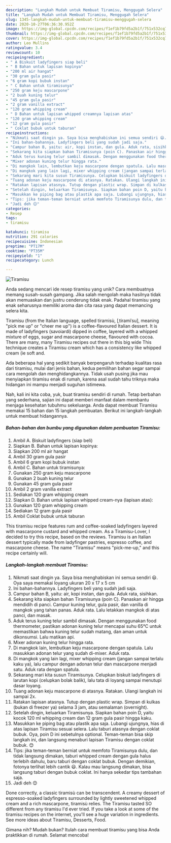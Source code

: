 ```yaml
---
description: "Langkah Mudah untuk Membuat Tiramisu, Menggugah Selera"
title: "Langkah Mudah untuk Membuat Tiramisu, Menggugah Selera"
slug: 1345-langkah-mudah-untuk-membuat-tiramisu-menggugah-selera
date: 2020-10-27T06:36:30.952Z
image: https://img-global.cpcdn.com/recipes/f1ef1b79fd5a2b1f/751x532cq70/tiramisu-foto-resep-utama.jpg
thumbnail: https://img-global.cpcdn.com/recipes/f1ef1b79fd5a2b1f/751x532cq70/tiramisu-foto-resep-utama.jpg
cover: https://img-global.cpcdn.com/recipes/f1ef1b79fd5a2b1f/751x532cq70/tiramisu-foto-resep-utama.jpg
author: Leo Mullins
ratingvalue: 3.4
reviewcount: 10
recipeingredient:
- " A Biskuit ladyfingers siap beli"
- " B Bahan untuk lapisan kopinya"
- "200 ml air hangat"
- "30 gram gula pasir"
- "6 gram kopi bubuk instan"
- " C Bahan untuk tiramisunya"
- "250 gram keju mascarpone"
- "2 buah kuning telur"
- "45 gram gula pasir"
- "2 gram vanilla extract"
- "120 gram whipping cream"
- " D Bahan untuk lapisan whipped creamnya lapisan atas"
- "120 gram whipping cream"
- "12 gram gula pasir"
- " Coklat bubuk untuk taburan"
recipeinstructions:
- "Nikmati saat dingin ya. Saya bisa menghabiskan ini semua sendiri 😃. Oya saya memakai loyang ukuran 20 x 17 x 5 cm"
- "Ini bahan-bahannya. Ladyfingers beli yang sudah jadi saja."
- "Campur bahan B, yaitu: air, kopi instan, dan gula. Aduk rata, sisihkan."
- "Sekarang kita siapkan bahan Tiramisunya (poin C). Panaskan air hingga mendidih di panci. Campur kuning telur, gula pasir, dan vanilla di mangkok yang tahan panas. Aduk rata. Lalu letakkan mangkok di atas panci, dan masak."
- "Aduk terus kuning telur sambil dimasak. Dengan menggunakan food thermometer, pastikan adonan kuning telur mencapai suhu 65°C untuk memastikan bahwa kuning telur sudah matang, dan aman untuk dikonsumsi. Lalu matikan api."
- "Mixer adonan kuning telur hingga rata."
- "Di mangkok lain, lembutkan keju mascarpone dengan spatula. Lalu masukkan adonan telur yang sudah di-mixer. Aduk rata."
- "Di mangkok yang lain lagi, mixer whipping cream (jangan sampai terlalu kaku ya), lalu campur dengan adonan telur dan mascarpone menjadi satu. Aduk rata dengan spatula."
- "Sekarang mari kita susun Tiramisunya. Celupkan biskuit ladyfingers di larutan kopi (celupkan bolak balik), lalu tata di loyang sampai menutupi dasar loyang."
- "Tuang adonan keju mascarpone di atasnya. Ratakan. Ulangi langkah ini sampai 2x."
- "Ratakan lapisan atasnya. Tutup dengan plastic wrap. Simpan di kulkas (bukan di freezer ya) selama 3 jam, atau semalaman (overnight)."
- "Setelah dingin, keluarkan Tiramisunya. Siapkan bahan poin D, yaitu kocok 120 ml whipping cream dan 12 gram gula pasir hingga kaku."
- "Masukkan ke piping bag atau plastik apa saja. Lubangi ujungnya, hias di atas lapisan Tiramisu sesuai selera. Lalu taburi atasnya dengan coklat bubuk. Oya, poin D ini sebetulnya optional. Teman-teman bisa skip langkah ini, dan langsung menaburi lapisan Tiramisu dengan coklat bubuk. 😊"
- "Tips: jika teman-teman berniat untuk memfoto Tiramisunya dulu, dan tidak langsung dimakan, taburi whipped cream dengan gula halus terlebih dahulu, baru taburi dengan coklat bubuk. Dengan demikian, fotonya terlihat lebih cantik 😃. Kalau mau langsung dimakan, bisa langsung taburi dengan bubuk coklat. Ini hanya sekedar tips tambahan saja."
- "Jadi deh 😊"
categories:
- Resep
tags:
- tiramisu

katakunci: tiramisu 
nutrition: 291 calories
recipecuisine: Indonesian
preptime: "PT17M"
cooktime: "PT35M"
recipeyield: "1"
recipecategory: Lunch

---
```



![Tiramisu](https://img-global.cpcdn.com/recipes/f1ef1b79fd5a2b1f/751x532cq70/tiramisu-foto-resep-utama.jpg)

Anda sedang mencari ide resep tiramisu yang unik? Cara membuatnya memang susah-susah gampang. Jika salah mengolah maka hasilnya tidak akan memuaskan dan justru cenderung tidak enak. Padahal tiramisu yang enak seharusnya memiliki aroma dan cita rasa yang dapat memancing selera kita.

Tiramisu (from the Italian language, spelled tiramisù, [ˌtiramiˈsu], meaning &#34;pick me up&#34; or &#34;cheer me up&#34;) is a coffee-flavoured Italian dessert. It is made of ladyfingers (savoiardi) dipped in coffee, layered with a whipped mixture of eggs, sugar and mascarpone cheese, flavoured with cocoa. There are many, many Tiramisu recipes out there in this big wide This technique creates a Tiramisu cream which has a consistency like whipped cream (ie soft and.

Ada beberapa hal yang sedikit banyak berpengaruh terhadap kualitas rasa dari tiramisu, mulai dari jenis bahan, kedua pemilihan bahan segar sampai cara mengolah dan menghidangkannya. Tidak usah pusing jika mau menyiapkan tiramisu enak di rumah, karena asal sudah tahu triknya maka hidangan ini mampu menjadi suguhan istimewa.


Nah, kali ini kita coba, yuk, buat tiramisu sendiri di rumah. Tetap berbahan yang sederhana, sajian ini dapat memberi manfaat dalam membantu menjaga kesehatan tubuhmu sekeluarga. Anda dapat membuat Tiramisu memakai 15 bahan dan 15 langkah pembuatan. Berikut ini langkah-langkah untuk membuat hidangannya.

<!--inarticleads1-->

##### Bahan-bahan dan bumbu yang digunakan dalam pembuatan Tiramisu:

1. Ambil  A. Biskuit ladyfingers (siap beli)
1. Siapkan  B. Bahan untuk lapisan kopinya:
1. Siapkan 200 ml air hangat
1. Ambil 30 gram gula pasir
1. Ambil 6 gram kopi bubuk instan
1. Ambil  C. Bahan untuk tiramisunya:
1. Gunakan 250 gram keju mascarpone
1. Gunakan 2 buah kuning telur
1. Gunakan 45 gram gula pasir
1. Ambil 2 gram vanilla extract
1. Sediakan 120 gram whipping cream
1. Siapkan  D. Bahan untuk lapisan whipped cream-nya (lapisan atas):
1. Gunakan 120 gram whipping cream
1. Sediakan 12 gram gula pasir
1. Ambil  Coklat bubuk untuk taburan


This tiramisu recipe features rum and coffee-soaked ladyfingers layered with mascarpone custard and whipped cream. As a Tiramisu-Lover, I decided to try this recipe, based on the reviews. Tiramisu is an Italian dessert typically made from ladyfinger pastries, espresso coffee, and mascarpone cheese. The name &#34;Tiramisu&#34; means &#34;pick-me-up,&#34; and this recipe certainly will. 

<!--inarticleads2-->

##### Langkah-langkah membuat Tiramisu:

1. Nikmati saat dingin ya. Saya bisa menghabiskan ini semua sendiri 😃. Oya saya memakai loyang ukuran 20 x 17 x 5 cm
1. Ini bahan-bahannya. Ladyfingers beli yang sudah jadi saja.
1. Campur bahan B, yaitu: air, kopi instan, dan gula. Aduk rata, sisihkan.
1. Sekarang kita siapkan bahan Tiramisunya (poin C). Panaskan air hingga mendidih di panci. Campur kuning telur, gula pasir, dan vanilla di mangkok yang tahan panas. Aduk rata. Lalu letakkan mangkok di atas panci, dan masak.
1. Aduk terus kuning telur sambil dimasak. Dengan menggunakan food thermometer, pastikan adonan kuning telur mencapai suhu 65°C untuk memastikan bahwa kuning telur sudah matang, dan aman untuk dikonsumsi. Lalu matikan api.
1. Mixer adonan kuning telur hingga rata.
1. Di mangkok lain, lembutkan keju mascarpone dengan spatula. Lalu masukkan adonan telur yang sudah di-mixer. Aduk rata.
1. Di mangkok yang lain lagi, mixer whipping cream (jangan sampai terlalu kaku ya), lalu campur dengan adonan telur dan mascarpone menjadi satu. Aduk rata dengan spatula.
1. Sekarang mari kita susun Tiramisunya. Celupkan biskuit ladyfingers di larutan kopi (celupkan bolak balik), lalu tata di loyang sampai menutupi dasar loyang.
1. Tuang adonan keju mascarpone di atasnya. Ratakan. Ulangi langkah ini sampai 2x.
1. Ratakan lapisan atasnya. Tutup dengan plastic wrap. Simpan di kulkas (bukan di freezer ya) selama 3 jam, atau semalaman (overnight).
1. Setelah dingin, keluarkan Tiramisunya. Siapkan bahan poin D, yaitu kocok 120 ml whipping cream dan 12 gram gula pasir hingga kaku.
1. Masukkan ke piping bag atau plastik apa saja. Lubangi ujungnya, hias di atas lapisan Tiramisu sesuai selera. Lalu taburi atasnya dengan coklat bubuk. Oya, poin D ini sebetulnya optional. Teman-teman bisa skip langkah ini, dan langsung menaburi lapisan Tiramisu dengan coklat bubuk. 😊
1. Tips: jika teman-teman berniat untuk memfoto Tiramisunya dulu, dan tidak langsung dimakan, taburi whipped cream dengan gula halus terlebih dahulu, baru taburi dengan coklat bubuk. Dengan demikian, fotonya terlihat lebih cantik 😃. Kalau mau langsung dimakan, bisa langsung taburi dengan bubuk coklat. Ini hanya sekedar tips tambahan saja.
1. Jadi deh 😊


Done correctly, a classic tiramisù can be transcendent. A creamy dessert of espresso-soaked ladyfingers surrounded by lightly sweetened whipped cream and a rich mascarpone, tiramisù relies. The Tiramisu tasted SO different from any tiramisu I&#39;d ever tried. If you take a look at some of the tiramisu recipes on the internet, you&#39;ll see a huge variation in ingredients. See more ideas about Tiramisu, Desserts, Food. 

Gimana nih? Mudah bukan? Itulah cara membuat tiramisu yang bisa Anda praktikkan di rumah. Selamat mencoba!
